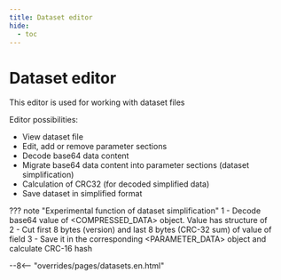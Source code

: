 ```yaml
---
title: Dataset editor
hide:
  - toc
---
```


# Dataset editor

This editor is used for working with dataset files

Editor possibilities:  
- View dataset file  
- Edit, add or remove parameter sections  
- Decode base64 data content  
- Migrate base64 data content into parameter sections (dataset simplification)    
- Calculation of CRC32 (for decoded simplified data)  
- Save dataset in simplified format  

??? note "Experimental function of dataset simplification"
    1 - Decode base64 value of <COMPRESSED_DATA> object. Value has structure of <SW-CNT>   
    2 - Cut first 8 bytes (version) and last 8 bytes (CRC-32 sum) of value of <DATEN> field
    3 - Save it in the corresponding <PARAMETER_DATA> object and calculate CRC-16 hash  

--8<-- "overrides/pages/datasets.en.html"